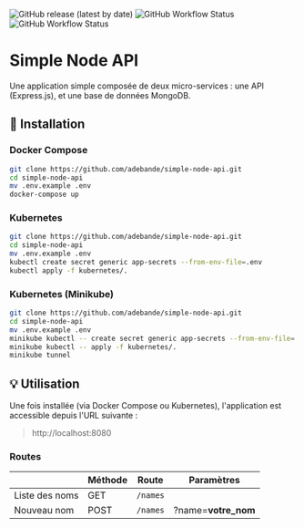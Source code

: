 ![GitHub release (latest by date)](https://img.shields.io/github/v/release/adebande/simple-node-api) ![GitHub Workflow Status](https://img.shields.io/github/workflow/status/adebande/simple-node-api/Deploy) ![GitHub Workflow Status](https://img.shields.io/github/workflow/status/adebande/simple-node-api/Test?label=test)

# Simple Node API

Une application simple composée de deux micro-services : une API (Express.js), et une base de données MongoDB.

## :rocket: Installation 

### Docker Compose
```bash
git clone https://github.com/adebande/simple-node-api.git
cd simple-node-api
mv .env.example .env
docker-compose up
```

### Kubernetes
```bash
git clone https://github.com/adebande/simple-node-api.git
cd simple-node-api
mv .env.example .env
kubectl create secret generic app-secrets --from-env-file=.env
kubectl apply -f kubernetes/.
```

### Kubernetes (Minikube)
```bash
git clone https://github.com/adebande/simple-node-api.git
cd simple-node-api
mv .env.example .env
minikube kubectl -- create secret generic app-secrets --from-env-file=.env
minikube kubectl -- apply -f kubernetes/.
minikube tunnel
```

## :bulb: Utilisation

Une fois installée (via Docker Compose ou Kubernetes), l'application est accessible depuis l'URL suivante :

> http://localhost:8080

### Routes 

|                |Méthode      |Route        |Paramètres          |
|----------------|-------------|-------------|--------------------|
|Liste des noms  |GET          |`/names`     |                    |
|Nouveau nom     |POST         |`/names`     |?name=**votre_nom** |
